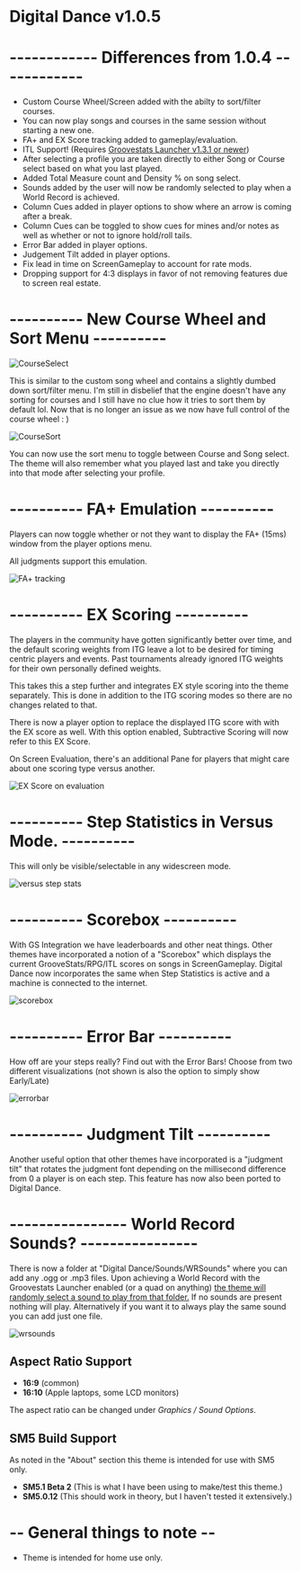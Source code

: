 # Digital Dance v1.0.5

# ------------ Differences from 1.0.4 ------------
- Custom Course Wheel/Screen added with the abilty to sort/filter courses.
- You can now play songs and courses in the same session without starting a new one.
- FA+ and EX Score tracking added to gameplay/evaluation.
- ITL Support! (Requires [Groovestats Launcher v1.3.1 or newer](https://github.com/GrooveStats/gslauncher/releases))
- After selecting a profile you are taken directly to either Song or Course select based on what you last played.
- Added Total Measure count and Density % on song select.
- Sounds added by the user will now be randomly selected to play when a World Record is achieved.
- Column Cues added in player options to show where an arrow is coming after a break.
- Column Cues can be toggled to show cues for mines and/or notes as well as whether or not to ignore hold/roll tails.
- Error Bar added in player options.
- Judgement Tilt added in player options.
- Fix lead in time on ScreenGameplay to account for rate mods.
- Dropping support for 4:3 displays in favor of not removing features due to screen real estate.


# ---------- New Course Wheel and Sort Menu ----------
![CourseSelect](https://i.imgur.com/8RCKKYN.png)

This is similar to the custom song wheel and contains a slightly dumbed down sort/filter menu.
I'm still in disbelief that the engine doesn't have any sorting for courses and I still have no clue how it tries to sort them by default lol.
Now that is no longer an issue as we now have full control of the course wheel : )

![CourseSort](https://i.imgur.com/HEt81CT.png)

You can now use the sort menu to toggle between Course and Song select. 
The theme will also remember what you played last and take you directly into that mode after selecting your profile.

# ---------- FA+ Emulation ----------

Players can now toggle whether or not they want to display the FA+ (15ms) window from the player options menu.

All judgments support this emulation.

![FA+ tracking](https://i.imgur.com/EXgS3Zn.png)

# ---------- EX Scoring ----------

The players in the community have gotten significantly better over time, and the default scoring weights from ITG leave a lot to be desired for timing centric players and events. Past tournaments already ignored ITG weights for their own personally defined weights.

This takes this a step further and integrates EX style scoring into the theme separately. This is done in addition to the ITG scoring modes so there are no changes related to that.

There is now a player option to replace the displayed ITG score with with the EX score as well. With this option enabled, Subtractive Scoring will now refer to this EX Score.

On Screen Evaluation, there's an additional Pane for players that might care about one scoring type versus another.

![EX Score on evaluation](https://i.imgur.com/W4xbZHP.png)

# ---------- Step Statistics in Versus Mode. ----------

This will only be visible/selectable in any widescreen mode.

![versus step stats](https://i.imgur.com/hGIJLCR.png)

# ----------  Scorebox ----------

With GS Integration we have leaderboards and other neat things. Other themes have incorporated a notion of a "Scorebox" which displays the current GrooveStats/RPG/ITL scores on songs in ScreenGameplay. Digital Dance now incorporates the same when Step Statistics is active and a machine is connected to the internet.

![scorebox](https://i.imgur.com/DxG4lnH.png)

# ----------  Error Bar ----------
How off are your steps really? Find out with the Error Bars! Choose from two different visualizations (not shown is also the option to simply show Early/Late)

![errorbar](https://user-images.githubusercontent.com/5017202/117606998-ecc6a800-b10f-11eb-9dea-68db07fe126e.png)

# ----------  Judgment Tilt ----------

Another useful option that other themes have incorporated is a "judgment tilt" that rotates the judgment font depending on the millisecond difference from 0 a player is on each step. This feature has now also been ported to Digital Dance.

# ---------------- World Record Sounds? ----------------
There is now a folder at "Digital Dance/Sounds/WRSounds" where you can add any .ogg or .mp3 files.
Upon achieving a World Record with the Groovestats Launcher enabled (or a quad on anything) [the theme will randomly select a sound to play from that folder.](https://clips.twitch.tv/FuriousLongSnail4Head-xPkflHV6iE19dFg3)
If no sounds are present nothing will play.
Alternatively if you want it to always play the same sound you can add just one file.

![wrsounds](https://i.imgur.com/L9fs22O.png)

## Aspect Ratio Support

  * <strong>16:9</strong> (common)
  * <strong>16:10</strong> (Apple laptops, some LCD monitors)
  
The aspect ratio can be changed under *Graphics / Sound Options*.

## SM5 Build Support
As noted in the "About" section this theme is intended for use with SM5 only.
* <strong>SM5.1 Beta 2</strong> (This is what I have been using to make/test this theme.)
* <strong>SM5.0.12</strong> (This should work in theory, but I haven't tested it extensively.)


# -- General things to note --
- Theme is intended for home use only.